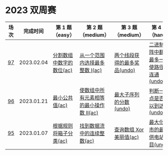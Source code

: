 # 2023 双周赛

**场次**|**完成时间**|**第 1 题（easy）**|**第 2 题（medium）**|**第 3 题（medium）**|**第 4 题（hard）**
--------|------------|-----------|-----------|-----------|-----------
[97](./第%2097%20场双周赛)|2023.02.04|[分割数组中数字的数位(ac)](./第%2097%20场双周赛/6303.%20分割数组中数字的数位)|[从一个范围内选择最多整数 I(ac)](./第%2097%20场双周赛/6304.%20从一个范围内选择最多整数%20I)|[两个线段获得的最多奖品(undo)](./第%2097%20场双周赛/6305.%20两个线段获得的最多奖品)|[二进制矩阵中翻转最多一次使路径不连通(undo)](./第%2097%20场双周赛/6306.%20二进制矩阵中翻转最多一次使路径不连通)
[96](./第%2096%20场双周赛)|2023.01.21|[最小公共值(ac)](./第%2096%20场双周赛/6300.%20最小公共值)|[使数组中所有元素相等的最小操作数 II(ac)](./第%2096%20场双周赛/6301.%20使数组中所有元素相等的最小操作数%20II)|[最大子序列的分数(undo)](./第%2096%20场双周赛/6302.%20最大子序列的分数)|[判断一个点是否可以到达(undo)](./第%2096%20场双周赛/6303.%20判断一个点是否可以到达)
[95](./第%2095%20场双周赛)|2023.01.07|[根据规则将箱子分类(ac)](./第%2095%20场双周赛/6287.%20根据规则将箱子分类)|[找到数据流中的连续整数(ac)](./第%2095%20场双周赛/6288.%20找到数据流中的连续整数)|[查询数组 Xor 美丽值(ac)](./第%2095%20场双周赛/6289.%20查询数组%20Xor%20美丽值)|[最大化城市的最小供电站数目(undo)](./第%2095%20场双周赛/6290.%20最大化城市的最小供电站数目)
